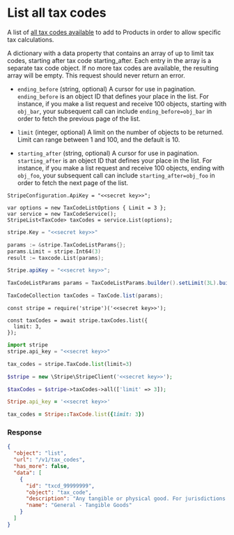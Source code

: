 # List all tax codes

A list of [all tax codes available](https://stripe.com/docs/tax/tax-categories) to add to Products in order to allow specific tax calculations.

A dictionary with a data property that contains an array of up to limit tax codes, starting after tax code starting_after. Each entry in the array is a separate tax code object. If no more tax codes are available, the resulting array will be empty. This request should never return an error.

- `ending_before` (string, optional)
  A cursor for use in pagination. `ending_before` is an object ID that defines your place in the list. For instance, if you make a list request and receive 100 objects, starting with `obj_bar`, your subsequent call can include `ending_before=obj_bar` in order to fetch the previous page of the list.

- `limit` (integer, optional)
  A limit on the number of objects to be returned. Limit can range between 1 and 100, and the default is 10.

- `starting_after` (string, optional)
  A cursor for use in pagination. `starting_after` is an object ID that defines your place in the list. For instance, if you make a list request and receive 100 objects, ending with `obj_foo`, your subsequent call can include `starting_after=obj_foo` in order to fetch the next page of the list.

```dotnet
StripeConfiguration.ApiKey = "<<secret key>>";

var options = new TaxCodeListOptions { Limit = 3 };
var service = new TaxCodeService();
StripeList<TaxCode> taxCodes = service.List(options);
```

```go
stripe.Key = "<<secret key>>"

params := &stripe.TaxCodeListParams{};
params.Limit = stripe.Int64(3)
result := taxcode.List(params);
```

```java
Stripe.apiKey = "<<secret key>>";

TaxCodeListParams params = TaxCodeListParams.builder().setLimit(3L).build();

TaxCodeCollection taxCodes = TaxCode.list(params);
```

```node
const stripe = require('stripe')('<<secret key>>');

const taxCodes = await stripe.taxCodes.list({
  limit: 3,
});
```

```python
import stripe
stripe.api_key = "<<secret key>>"

tax_codes = stripe.TaxCode.list(limit=3)
```

```php
$stripe = new \Stripe\StripeClient('<<secret key>>');

$taxCodes = $stripe->taxCodes->all(['limit' => 3]);
```

```ruby
Stripe.api_key = '<<secret key>>'

tax_codes = Stripe::TaxCode.list({limit: 3})
```

### Response

```json
{
  "object": "list",
  "url": "/v1/tax_codes",
  "has_more": false,
  "data": [
    {
      "id": "txcd_99999999",
      "object": "tax_code",
      "description": "Any tangible or physical good. For jurisdictions that impose a tax, the standard rate is applied.",
      "name": "General - Tangible Goods"
    }
  ]
}
```